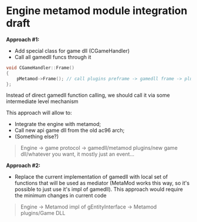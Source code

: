 # Engine metamod module integration draft

**Approach #1:**
* Add special class for game dll (CGameHandler)
* Call all gamedll funcs through it

```cpp
void CGameHandler::Frame()
{
    pMetamod->Frame(); // call plugins preframe -> gamedll frame -> plugins postframe
};
```

Instead of direct gamedll function calling, we should call it via some intermediate level mechanism

This approach will allow to:
* Integrate the engine with metamod;
* Call new api game dll from the old ac96 arch;
* (Something else?)

> Engine -> game protocol -> gamedll/metamod plugins/new game dll/whatever you want, it mostly just an event...

**Approach #2:**
* Replace the current implementation of gamedll with local set of functions that will be used as mediator (MetaMod works this way, so it's possible to just use it's impl of gamedll). This approach would require the minimum changes in current code

> Engine -> Metamod impl of gEntityInterface -> Metamod plugins/Game DLL